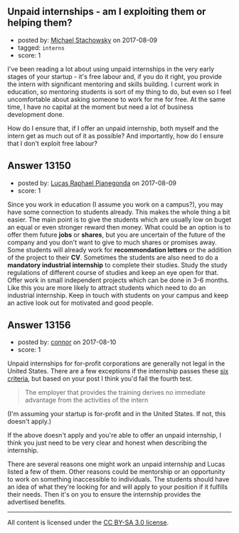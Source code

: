 ## Unpaid internships - am I exploiting them or helping them?

- posted by: [Michael Stachowsky](https://stackexchange.com/users/6379999/michael-stachowsky) on 2017-08-09
- tagged: `interns`
- score: 1

I've been reading a lot about using unpaid internships in the very early stages of your startup - it's free labour and, if you do it right, you provide the intern with significant mentoring and skills building.  I current work in education, so mentoring students is sort of my thing to do, but even so I feel uncomfortable about asking someone to work for me for free.  At the same time, I have no capital at the moment but need a lot of business development done.

How do I ensure that, if I offer an unpaid internship, both myself and the intern get as much out of it as possible?  And importantly, how do I ensure that I don't exploit free labour?


## Answer 13150

- posted by: [Lucas Raphael Pianegonda](https://stackexchange.com/users/10909545/lucas-raphael-pianegonda) on 2017-08-09
- score: 1

Since you work in education (I assume you work on a campus?), you may have some connection to students already. This makes the whole thing a bit easier. The main point is to give the students which are usually low on buget an equal or even stronger reward then money. What could be an option is to offer them future **jobs** or **shares**, but you are uncertain of the future of the company and you don't want to give to much shares or promises away. Some students will already work for **recommondation letters** or the addition of the project to their **CV**. Sometimes the students are also need to do a **mandatory industrial internship** to complete their studies. Study the study regulations of different course of studies and keep an eye open for that. Offer work in small independent projects which can be done in 3-6 months. Like this you are more likely to attract students which need to do an industrial internship. Keep in touch with students on your campus and keep an active look out for motivated and good people. 





## Answer 13156

- posted by: [connor](https://stackexchange.com/users/392995/connor) on 2017-08-10
- score: 1

<p>Unpaid internships for for-profit corporations are generally not legal in the United States. There are a few exceptions if the internship passes these <a href="https://www.dol.gov/whd/regs/compliance/whdfs71.pdf" rel="nofollow noreferrer">six criteria</a>, but based on your post I think you'd fail the fourth test.</p>

<blockquote>
  <p>The employer that provides the training derives no immediate advantage from the activities of the intern</p>
</blockquote>

<p>(I'm assuming your startup is for-profit and in the United States. If not, this doesn't apply.)</p>

<p>If the above doesn't apply and you're able to offer an unpaid internship, I think you just need to be very clear and honest when describing the internship.</p>

<p>There are several reasons one might work an unpaid internship and Lucas listed a few of them. Other reasons could be mentorship or an opportunity to work on something inaccessible to individuals. The students should have an idea of what they're looking for and will apply to your position if it fulfills their needs. Then it's on you to ensure the internship provides the advertised benefits.</p>




---

All content is licensed under the [CC BY-SA 3.0 license](https://creativecommons.org/licenses/by-sa/3.0/).
